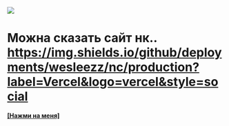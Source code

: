 ![](https://imgur.com/Qoj7dbO.png)

#

# Можна сказать сайт нк.. https://img.shields.io/github/deployments/wesleezz/nc/production?label=Vercel&logo=vercel&style=social

 **[[Нажми на меня]](https://nekocorp.gq)**
